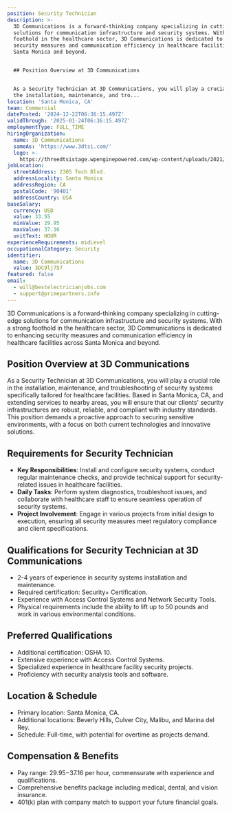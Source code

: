 ```yaml
---
position: Security Technician
description: >-
  3D Communications is a forward-thinking company specializing in cutting-edge
  solutions for communication infrastructure and security systems. With a strong
  foothold in the healthcare sector, 3D Communications is dedicated to enhancing
  security measures and communication efficiency in healthcare facilities across
  Santa Monica and beyond.


  ## Position Overview at 3D Communications


  As a Security Technician at 3D Communications, you will play a crucial role in
  the installation, maintenance, and tro...
location: 'Santa Monica, CA'
team: Commercial
datePosted: '2024-12-22T06:36:15.497Z'
validThrough: '2025-01-24T06:36:15.497Z'
employmentType: FULL_TIME
hiringOrganization:
  name: 3D Communications
  sameAs: 'https://www.3dtsi.com/'
  logo: >-
    https://threedtsistage.wpenginepowered.com/wp-content/uploads/2021/01/logo-default.png
jobLocation:
  streetAddress: 2305 Tech Blvd.
  addressLocality: Santa Monica
  addressRegion: CA
  postalCode: '90401'
  addressCountry: USA
baseSalary:
  currency: USD
  value: 33.55
  minValue: 29.95
  maxValue: 37.16
  unitText: HOUR
experienceRequirements: midLevel
occupationalCategory: Security
identifier:
  name: 3D Communications
  value: 3DC9lj757
featured: false
email:
  - will@bestelectricianjobs.com
  - support@primepartners.info
---
```




3D Communications is a forward-thinking company specializing in cutting-edge solutions for communication infrastructure and security systems. With a strong foothold in the healthcare sector, 3D Communications is dedicated to enhancing security measures and communication efficiency in healthcare facilities across Santa Monica and beyond.

## Position Overview at 3D Communications

As a Security Technician at 3D Communications, you will play a crucial role in the installation, maintenance, and troubleshooting of security systems specifically tailored for healthcare facilities. Based in Santa Monica, CA, and extending services to nearby areas, you will ensure that our clients' security infrastructures are robust, reliable, and compliant with industry standards. This position demands a proactive approach to securing sensitive environments, with a focus on both current technologies and innovative solutions.

## Requirements for Security Technician

- **Key Responsibilities**: Install and configure security systems, conduct regular maintenance checks, and provide technical support for security-related issues in healthcare facilities.
- **Daily Tasks**: Perform system diagnostics, troubleshoot issues, and collaborate with healthcare staff to ensure seamless operation of security systems.
- **Project Involvement**: Engage in various projects from initial design to execution, ensuring all security measures meet regulatory compliance and client specifications.

## Qualifications for Security Technician at 3D Communications

- 2-4 years of experience in security systems installation and maintenance.
- Required certification: Security+ Certification.
- Experience with Access Control Systems and Network Security Tools.
- Physical requirements include the ability to lift up to 50 pounds and work in various environmental conditions.

## Preferred Qualifications

- Additional certification: OSHA 10.
- Extensive experience with Access Control Systems.
- Specialized experience in healthcare facility security projects.
- Proficiency with security analysis tools and software.

## Location & Schedule

- Primary location: Santa Monica, CA.
- Additional locations: Beverly Hills, Culver City, Malibu, and Marina del Rey.
- Schedule: Full-time, with potential for overtime as projects demand.

## Compensation & Benefits

- Pay range: $29.95-$37.16 per hour, commensurate with experience and qualifications.
- Comprehensive benefits package including medical, dental, and vision insurance.
- 401(k) plan with company match to support your future financial goals.
